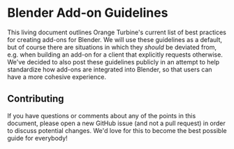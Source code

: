 # Blender Add-on Guidelines

This living document outlines Orange Turbine's current list of best practices for creating add-ons for Blender. We will use these guidelines as a default, but of course there are situations in which they *should* be deviated from, e.g. when building an add-on for a client that explicitly requests otherwise. We've decided to also post these guidelines publicly in an attempt to help standardize how add-ons are integrated into Blender, so that users can have a more cohesive experience. 

## Contributing 

If you have questions or comments about any of the points in this document, please open a new GitHub issue (and not a pull request) in order to discuss potential changes. We'd love for this to become the best possible guide for everybody!